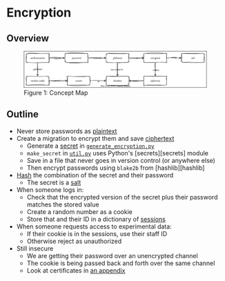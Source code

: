 # Encryption

## Overview

<figure id="crypt-concept-map">
  <img src="crypt_concept_map.svg" alt="concept map of password encryption"/>
  <figcaption>Figure 1: Concept Map</figcaption>
</figure>

## Outline

-   Never store passwords as [plaintext](g:plaintext)
-   Create a migration to encrypt them and save [ciphertext](g:ciphertext)
    -   Generate a [secret](g:secret) in [`generate_encryption.py`](./generate_encryption.py)
    -   `make_secret` in [`util.py`](./util.py) uses Python's [secrets][secrets] module
    -   Save in a file that never goes in version control (or anywhere else)
    -   Then encrypt passwords using `blake2b` from [hashlib][hashlib]
-   [Hash](g:hashing) the combination of the secret and their password
    -   The secret is a [salt](g:salt)
-   When someone logs in:
    -   Check that the encrypted version of the secret plus their password matches the stored value
    -   Create a random number as a cookie
    -   Store that and their ID in a dictionary of [sessions](g:session)
-   When someone requests access to experimental data:
    -   If their cookie is in the sessions, use their staff ID
    -   Otherwise reject as unauthorized
-   Still insecure
    -   We are getting their password over an unencrypted channel
    -   The cookie is being passed back and forth over the same channel
    -   Look at certificates in [an appendix](../99_cert/)
